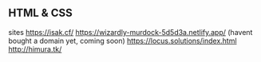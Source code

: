## HTML & CSS 

sites
https://isak.cf/ 
https://wizardly-murdock-5d5d3a.netlify.app/ 
   (havent bought a domain yet, coming soon)
https://locus.solutions/index.html
http://himura.tk/
                    

